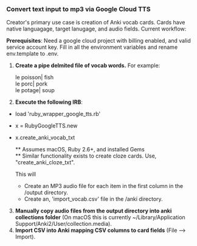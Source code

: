 ### Convert text input to mp3 via Google Cloud TTS

Creator's primary use case is creation of Anki vocab cards. Cards have native languagage, target lanugage, and audio fields. Current workflow:

**Prerequisites**: Need a google cloud project with billing enabled, and valid service account key. Fill in all the environment variables and rename env.template to .env.

1. **Create a pipe delmited file of vocab words.** For example:

      le poisson| fish  
      le porc| pork  
      le potage| soup  

2. **Execute the following IRB**:
- load 'ruby_wrapper_google_tts.rb'
- x = RubyGoogleTTS.new
- x.create_anki_vocab_txt

   ** Assumes macOS, Ruby 2.6+, and installed Gems  
   ** Similar functionality exists to create cloze cards. Use, "create_anki_cloze_txt".

   This will 
   - Create an MP3 audio file for each item in the first column in the /output directory.
   - Create an, 'import_vocab.csv' file in the /anki directory.

3. **Manually copy audio files from the output directory into anki collections folder** (On macOS this is currently ~/Library/Application Support/Anki2/User/collection.media).
4. **Import CSV into Anki mapping CSV columns to card fields** (File --> Import).

